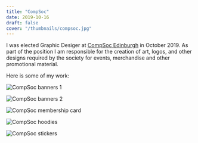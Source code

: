 ```yaml
---
title: "CompSoc"
date: 2019-10-16
draft: false
cover: "/thumbnails/compsoc.jpg"
---
```


I was elected Graphic Desiger at [CompSoc Edinburgh](https://comp-soc.com/) in October 2019. As part of the position I am responsible for the creation of art, logos, and other designs required by the society for events, merchandise and other promotional material.

Here is some of my work:

![CompSoc banners 1](/compsoc/compsoc-1.png)

![CompSoc banners 2](/compsoc/compsoc-2.png)

![CompSoc membership card](/compsoc/compsoc-3.png)

![CompSoc hoodies](/compsoc/compsoc-4.png)

![CompSoc stickers](/compsoc/compsoc-5.png)